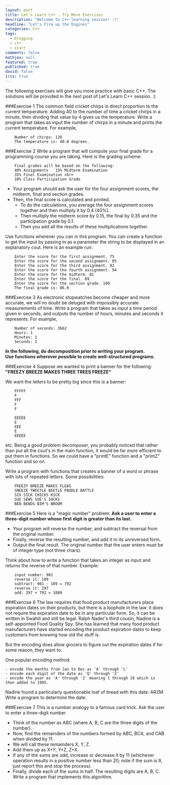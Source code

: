 ```yaml
---
layout: post
title: Let's Learn C++ - Try More Exercises
description: "Welcome to C++ learning session! :)"
headline: "Let's Fire up the Engines"
categories: C++
tags: 
  - blogging
  - c++
  - start
comments: false
mathjax: null
featured: true
published: true
david: false
iris: true
---
```


The following exercises will give you more practice with basic C++. The solutions will be provided in the next post of Let's Learn C++ session. :)


###Exercise 1
The common field cricket chirps in direct proportion to the current temperature. Adding 40 to the number of time a cricket chirps in a minute, then dividing that value by 4 gives us the temperature. Write a program that takes as input the number of chirps in a minute and prints the current temperature. For example,

        Number of chirps: 120 
        The temperature is: 40.0 degrees.


###Exercise 2
Write a program that will compute your final grade for a programming course you are taking. Here is the grading scheme:

        Final grades will be based on the following:
        40% Assignments   15% Midterm Examination 
        35% Final Examination <br>
        10% Class Participation Grade 

* Your program should ask the user for the four assignment scores, the midterm, final and section grades. 
* Then, the final score is calculated and printed. 
    - To do the calculations, you average the four assignment scores together and then multiply it by 0.4 (40%). 
    - Then multiply the midterm score by 0.15, the final by 0.35 and the participation grade by 0.1. 
    -   Then you add all the results of these multiplications together.

Use functions wherever you can in this program. You can create a function to get the input by passing in as a parameter the string to be displayed in an explanatory cout. Here is an example run:

        Enter the score for the first assignment. 75
        Enter the score for the second assignment. 85
        Enter the score for the third assignment. 82
        Enter the score for the fourth assignment. 94
        Enter the score for the midterm. 81
        Enter the score for the final. 89
        Enter the score for the section grade. 100
        The final grade is: 86.9


###Exercise 3
As electronic stopwatches become cheaper and more accurate, we will no doubt be deluged with impossibly accurate measurements of time. Write a program that takes as input a time period given in seconds, and outputs the number of hours, minutes and seconds it represents. For example,

        Number of seconds: 3662
        Hours: 1
        Minutes: 1
        Seconds: 2 

**In the following, do decomposition prior to writing your program.**<br>
**Use functions wherever possible to create well-structured programs.**


###Exercise 4
Suppose we wanted to print a banner for the following:<br>
**"FREEZY BREEZE MAKES THREE TREES FREEZE"**

We want the letters to be pretty big since this is a banner:

        FFFFF
        F
        FFF
        F
        F

        EEEEE
        E
        EEE
        E
        EEEEE
        
etc.
Being a good problem decomposer, you probably noticed that rather than put all the cout's in the main function, it would be far more efficient to put them in functions. So we could have a "printE" function and a "printZ" function and so on.

Write a program with functions that creates a banner of a word or phrase with lots of repeated letters. Some possibilities:

        FREEZY BREEZE MAKES FLEAS
        SNEEZE TWEETLE BEETLE PADDLE BATTLE
        SIX SICK CHICKS KICK
        SUE SEWS SUE'S SOCKS
        BEN BENDS BIM'S BROOM 


###Exercise 5
Here is a "magic number" problem: **Ask a user to enter a three-digit number whose first digit is greater than its last.** <br>

* Your program will reverse the number, and subtract the reversal from the original number. 
* Finally, reverse the resulting number, and add it to its unreversed form. 
* Output the final result. The original number that the user enters must be of integer type (not three chars). 

Think about how to write a function that takes an integer as input and returns the reverse of that number. Example:

        input number: 901
        reverse it: 109
        subtract: 901 - 109 = 792
        reverse it: 297
        add: 297 + 792 = 1089 
 
 
###Exercise 6
The law requires that food product manufacturers place expiration dates on their products, but there is a loophole in the law: it does not require the expiration date to be in any particular form. So, it can be written in Swahili and still be legal.
Ralph Nader's third cousin, Nadine is a self-appointed Food Quality Spy. She has learned that many food product manufacturers have started encoding the product expiration dates to keep customers from knowing how old the stuff is.

But the encoding does allow grocers to figure out the expiration dates if for some reason, they want to.

One popular encoding method:

    - encode the months from Jan to Dec as 'A' through 'L'
    - encode each digit of the date as 'Q' through 'Z'
    - encode the year as 'A' through 'Z' meaning 1 through 26 which is then added to 1995.
    
Nadine found a particularly questionable loaf of bread with this date: ARZM. Write a program to determine the date.


###Exercise 7
This is a number analogy to a famous card trick. Ask the user to enter a three-digit number. 

* Think of the number as ABC (where A, B, C are the three digits of the number). 
* Now, find the remainders of the numbers formed by ABC, BCA, and CAB when divided by 11. 
* We will call these remainders X, Y, Z. 
* Add them up as X+Y, Y+Z, Z+X. 
* If any of the sums are odd, increase or decrease it by 11 (whichever operation results in a positive number less than 20; note if the sum is 9, just report this and stop the process). 
* Finally, divide each of the sums in half. The resulting digits are A, B, C. Write a program that implements this algorithm.


